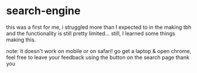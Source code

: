 # search-engine

this was a first for me, i struggled more than I expected to in the making tbh and the functionality is still pretty limited... still, I learned some things making this. 

note: it doesn't work on mobile or on safari! go get a laptop & open chrome, feel free to leave your feedback using the button on the search page thank you
